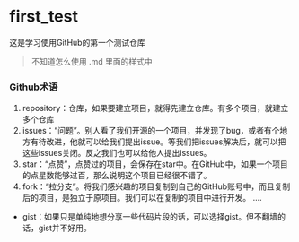 # first_test
这是学习使用GitHub的第一个测试仓库
> 不知道怎么使用 .md 里面的样式中
### Github术语
1. repository：仓库，如果要建立项目，就得先建立仓库。有多个项目，就建立多个仓库
2. issues：“问题”。别人看了我们开源的一个项目，并发现了bug，或者有个地方有待改进，他就可以给我们提出issue。等我们把issues解决后，就可以把这些issues关闭。反之我们也可以给他人提出issues。
3. star：“点赞”，点赞过的项目，会保存在star中。在GitHub中，如果一个项目的点星数能够过百，那么说明这个项目已经很不错了。
4. fork：“拉分支”。将我们感兴趣的项目复制到自己的GitHub账号中，而且复制后的项目，是独立于原项目。我们可以在复制的项目中进行开发。
....
- gist：如果只是单纯地想分享一些代码片段的话，可以选择gist。但不翻墙的话，gist并不好用。


